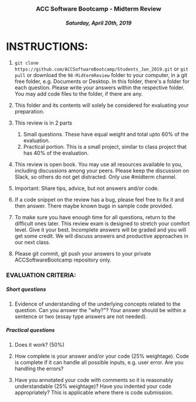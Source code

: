<center>

### ACC Software Bootcamp - Midterm Review

##### Saturday, April 20th, 2019

</center>

# INSTRUCTIONS:

1. `git clone https://github.com/ACCSoftwareBootcamp/Students_Jan_2019.git` or `git pull` or download the `98-MidtermReview` folder to your computer, in a git free folder, e.g. Documents or Desktop.  In this folder, there's a folder for each question.  Please write your answers within the respective folder.  You may add code files to the folder, if there are any.

1. This folder and its contents will solely be considered for evaluating your preparation.

1. This review is in 2 parts

    1. Small questions.  These have equal weight and total upto 60% of the evaluation.
    2. Practical portion.  This is a small project, similar to class project that has 40% of the evaluation.

1. This review is open book.  You may use all resources available to you, including discussions among your peers.  Please keep the discussion on Slack, so others do not get distracted.  Only use #midterm channel.  

1. Important: Share tips, advice, but not answers and/or code.

1. If a code snippet on the review has a bug, please feel free to fix it and then answer.  There maybe known bugs in sample code provided.

1. To make sure you have enough time for all questions, return to the difficult ones later.  This review exam is designed to stretch your comfort level.  Give it your best.  Incomplete answers will be graded and you will get some credit.  We will discuss answers and productive approaches in our next class.

1. Please git commit, git push your answers to your private ACCSoftwareBootcamp repository only.

### EVALUATION CRITERIA:

##### Short questions

1. Evidence of understanding of the underlying concepts related to the question.  Can you answer the "why?"?  Your answer should be within a sentence or two (essay type answers are not needed).

##### Practical questions

1. Does it work?  (50%)

1. How complete is your answer and/or your code (25% weightage).  Code is complete if it can handle all possible inputs, e.g. user error. Are you handling the errors?

1. Have you annotated your code with comments so it is reasonably understandable (25% weightage)?  Have you indented your code appropriately?  This is applicable where there is code submission.
